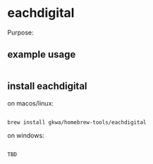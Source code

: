 # eachdigital

Purpose:


## example usage

```bash


```

## install eachdigital


on macos/linux:
```bash

brew install gkwa/homebrew-tools/eachdigital

```


on windows:

```powershell

TBD

```
